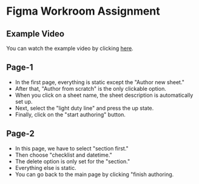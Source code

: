# Figma Workroom Assignment


## Example Video

You can watch the example video by clicking [here](https://www.loom.com/share/72f390d4551d488c8b30db6de92ab3ad?sid=761bc39c-ca85-44fc-a126-88840c93a243).


## Page-1
- In the first page, everything is static except the "Author new sheet."
- After that, "Author from scratch" is the only clickable option.
- When you click on a sheet name, the sheet description is automatically set up.
- Next, select the "light duty line" and press the up state.
- Finally, click on the "start authoring" button.

## Page-2
- In this page, we have to select "section first."
- Then choose "checklist and datetime."
- The delete option is only set for the "section."
- Everything else is static.
- You can go back to the main page by clicking "finish authoring.


  
